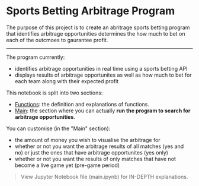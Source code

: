 # Sports Betting Arbitrage Program

The purpose of this project is to create an abritrage sports betting program that identifies arbitrage opportunities determines the how much to bet on each of the outcmoes to gaurantee profit.

---
The program currrently: 
- identifies arbitrage opportunities in real time using a sports betting API
- displays results of arbitrage opportunites as well as how much to bet for each team along with their expected profit    

This notebook is split into two sections: 
- <u>Functions</u>: the definition and explanations of functions.
- <u>Main</u>: the section where you can actually **run the program to search for arbitrage opportunities**.  

You can customise (in the "Main" section):
- the amount of money you wish to visualise the arbitrage for 
- whether or not you want the arbitrage results of all matches (yes and no) or just the ones that have arbitrage opportunites (yes only)  
- whether or not you want the results of only matches that have not become a live game yet (pre-game period)

> View Jupyter Notebook file (main.ipynb) for IN-DEPTH explanations.